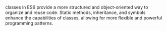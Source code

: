  classes in ES6 provide a more structured and object-oriented way to organize and reuse code. Static methods, inheritance, and symbols enhance the capabilities of classes, allowing for more flexible and powerful programming patterns.
